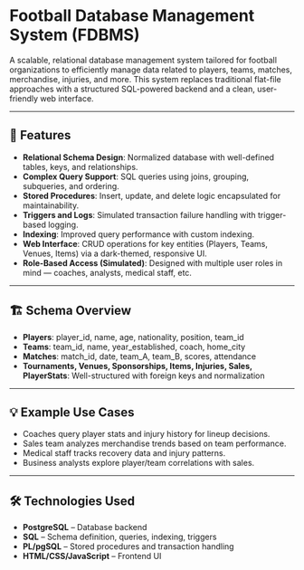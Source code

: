 # Football Database Management System (FDBMS)

A scalable, relational database management system tailored for football organizations to efficiently manage data related to players, teams, matches, merchandise, injuries, and more. This system replaces traditional flat-file approaches with a structured SQL-powered backend and a clean, user-friendly web interface.

---

## 🚀 Features

- **Relational Schema Design**: Normalized database with well-defined tables, keys, and relationships.
- **Complex Query Support**: SQL queries using joins, grouping, subqueries, and ordering.
- **Stored Procedures**: Insert, update, and delete logic encapsulated for maintainability.
- **Triggers and Logs**: Simulated transaction failure handling with trigger-based logging.
- **Indexing**: Improved query performance with custom indexing.
- **Web Interface**: CRUD operations for key entities (Players, Teams, Venues, Items) via a dark-themed, responsive UI.
- **Role-Based Access (Simulated)**: Designed with multiple user roles in mind — coaches, analysts, medical staff, etc.

---

## 🏗️ Schema Overview

- **Players**: player_id, name, age, nationality, position, team_id
- **Teams**: team_id, name, year_established, coach, home_city
- **Matches**: match_id, date, team_A, team_B, scores, attendance
- **Tournaments, Venues, Sponsorships, Items, Injuries, Sales, PlayerStats**: Well-structured with foreign keys and normalization

---

## 💡 Example Use Cases

- Coaches query player stats and injury history for lineup decisions.
- Sales team analyzes merchandise trends based on team performance.
- Medical staff tracks recovery data and injury patterns.
- Business analysts explore player/team correlations with sales.

---

## 🛠️ Technologies Used

- **PostgreSQL** – Database backend
- **SQL** – Schema definition, queries, indexing, triggers
- **PL/pgSQL** – Stored procedures and transaction handling
- **HTML/CSS/JavaScript** – Frontend UI

